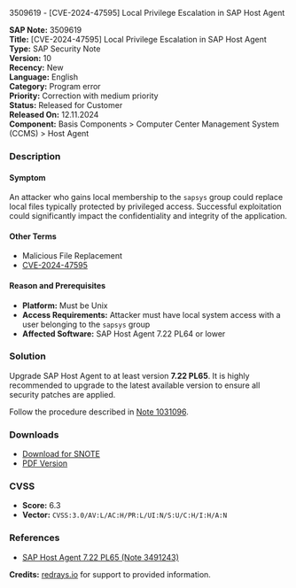3509619 - [CVE-2024-47595] Local Privilege Escalation in SAP Host Agent

**SAP Note:** 3509619  
**Title:** [CVE-2024-47595] Local Privilege Escalation in SAP Host Agent  
**Type:** SAP Security Note  
**Version:** 10  
**Recency:** New  
**Language:** English  
**Category:** Program error  
**Priority:** Correction with medium priority  
**Status:** Released for Customer  
**Released On:** 12.11.2024  
**Component:** Basis Components > Computer Center Management System (CCMS) > Host Agent

### Description

#### Symptom
An attacker who gains local membership to the `sapsys` group could replace local files typically protected by privileged access. Successful exploitation could significantly impact the confidentiality and integrity of the application.

#### Other Terms
- Malicious File Replacement
- [CVE-2024-47595](https://www.cve.org/CVERecord?id=CVE-2024-47595)

#### Reason and Prerequisites
- **Platform:** Must be Unix
- **Access Requirements:** Attacker must have local system access with a user belonging to the `sapsys` group
- **Affected Software:** SAP Host Agent 7.22 PL64 or lower

### Solution
Upgrade SAP Host Agent to at least version **7.22 PL65**. It is highly recommended to upgrade to the latest available version to ensure all security patches are applied.

Follow the procedure described in [Note 1031096](https://me.sap.com/notes/1031096).

### Downloads
- [Download for SNOTE](https://notesdownloads.sap.com/note/0040000001268482024)
- [PDF Version](https://userapps.support.sap.com/sap/support/sfm/notes/print/0003509619?language=en-US&token=95124B8DACD7D512C13E6DF03F005AF8)

### CVSS
- **Score:** 6.3
- **Vector:** `CVSS:3.0/AV:L/AC:H/PR:L/UI:N/S:U/C:H/I:H/A:N`

### References
- [SAP Host Agent 7.22 PL65 (Note 3491243)](https://me.sap.com/notes/3491243)

**Credits:** [redrays.io](https://redrays.io) for support to provided information.